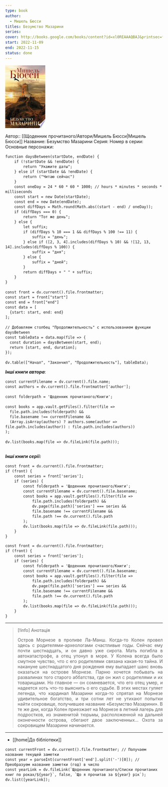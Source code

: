 ```yaml
---
type: book
author:
  - Мишель Бюсси
titles: Безумство Мазарини
series:
cover: http://books.google.com/books/content?id=xl0REAAAQBAJ&printsec=frontcover&img=1&zoom=1&edge=curl&source=gbs_api
start: 2022-11-09
end: 2022-11-15
status: done
---
```

![cover|150](media/cover!150-106.jpg)

Автор:: [[Щоденник прочитаного/Автори/Мишель Бюсси|Мишель Бюсси]]
Название: Безумство Мазарини
Серия:
Номер в серии:
Основные персонажи:

```dataviewjs
function daysBetween(startDate, endDate) {
	if (!startDate && !endDate) { 
		return "Укажите даты"; 
	} else if (startDate && !endDate) {
		return ("Читаю сейчас")
	}
	const oneDay = 24 * 60 * 60 * 1000; // hours * minutes * seconds * milliseconds
	const start = new Date(startDate);
	const end = new Date(endDate);
	const diffDays = Math.round(Math.abs((start - end) / oneDay));
	if (diffDays === 0) {
		return "Тот же день";   
	} else {
		let suffix;     
	    if (diffDays % 10 === 1 && diffDays % 100 !== 11) {
		    suffix = "день";     
	    } else if ([2, 3, 4].includes(diffDays % 10) && ![12, 13, 14].includes(diffDays % 100)) {
			suffix = "дня";     
		} else {       
			suffix = "дней";     
		}          
		return diffDays + " " + suffix;   
	} 
}  

const front = dv.current().file.frontmatter;
const start = front["start"]
const end = front["end"]
const data = [
  {start: start, end: end}
];

// Добавляем столбец "Продолжительность" с использованием функции daysBetween
const tableData = data.map(file => {
  const duration = daysBetween(start, end);
  return [start, end, duration];
});

dv.table(["Начал", "Закончил", "Продолжительность"], tableData);
```
***Інші книги автора***:
```dataviewjs
const currentFilename = dv.current().file.name;
const authors = dv.current().file.frontmatter['author'];

const folderpath = 'Щоденник прочитаного/Книги';

const books = app.vault.getFiles().filter(file =>
  file.path.includes(folderpath) &&
  file.basename !== currentFilename &&
  (Array.isArray(authors) ? authors.some(author => file.path.includes(author)) : file.path.includes(authors))
);

dv.list(books.map(file => dv.fileLink(file.path)));


```
***Інші книги серії:***
```dataviewjs
const front = dv.current().file.frontmatter;
if (front) {
	const series = front['series'];
	if (series) {
		const folderpath = 'Щоденник прочитаного/Книги';
		const currentFilename = dv.current().file.basename;
		const books = app.vault.getFiles().filter(file =>  
			file.path.includes(folderpath) && 
			dv.page(file.path)['series'] === series && 
			file.basename !== currentFilename &&
			file.path !== dv.current().file.path 
		);
		dv.list(books.map(file => dv.fileLink(file.path)));
	}
}

```

```dataviewjs
const front = dv.current().file.frontmatter;
if (front) {
	const series = front['series'];
	if (series) {
		const folderpath = 'Щоденник прочитаного/Книги';
		const currentFilename = dv.current().file.basename;
		const books = app.vault.getFiles().filter(file =>  
			file.path.includes(folderpath) && 
			dv.page(file.path)['series'] === series && 
			file.basename !== currentFilename &&
			file.path !== dv.current().file.path 
		);
		dv.list(books.map(file => dv.fileLink(file.path)));
	}
}

```

---
>[!info] Анотація
><p align="justify">Остров Морнезе в проливе Ла-Манш. Когда-то Колен провел здесь с родителями-археологами счастливые годы. Сейчас ему почти шестнадцать, и он давно уже сирота. Мать погибла в автокатастрофе, а отец утонул в море. У Колена всегда было смутное чувство, что с его родителями связана какая-то тайна. И накануне шестнадцатого дня рождения ему выпадает шанс вновь оказаться на острове Морнезе. Парню хочется побывать на развалинах того старого аббатства, где он жил с родителями и их товарищами. Но главное — он сомневается, что его отец умер, и надеется хоть что-то выяснить о его судьбе. В этих местах гуляет легенда, что кардинал Мазарини когда-то спрятал на Морнезе удивительное богатство, и три сотни лет не утихают попытки найти сокровище, получившее название «Безумство Мазарини». В те же дни, когда Колен приезжает на Морнезе в летний лагерь для подростков, из знаменитой тюрьмы, расположенной на дальней оконечности острова, сбегают двое заключенных... Охота за сокровищем Мазарини начинается.</p>

___
- [[home|До бібліотеки]]
```dataviewjs
const currentFront = dv.current().file.frontmatter; // Получаем название текущей заметки
const year = parseInt(currentFront['end'].split('-')[0]); // Преобразуем название заметки (год) в число
const yearLink = dv.fileLink(`Щоденник прочитаного/Списки прочитаних книг по роках/${year}`, false, `Що я прочитав за ${year} рік`);
dv.list([yearLink]);
```